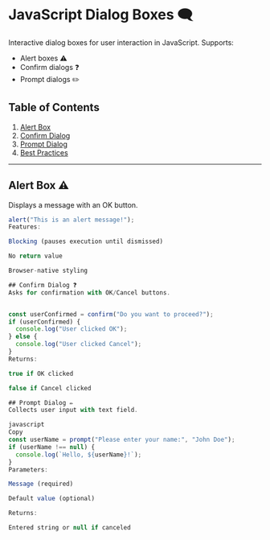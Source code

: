# JavaScript Dialog Boxes 🗨️

Interactive dialog boxes for user interaction in JavaScript. Supports:
- Alert boxes ⚠️
- Confirm dialogs ❓  
- Prompt dialogs ✏️

## Table of Contents
1. [Alert Box](#alert-box-)
2. [Confirm Dialog](#confirm-dialog-)
3. [Prompt Dialog](#prompt-dialog-)
4. [Best Practices](#best-practices-)

---

## Alert Box ⚠️
Displays a message with an OK button.

```javascript
alert("This is an alert message!");
Features:

Blocking (pauses execution until dismissed)

No return value

Browser-native styling

## Confirm Dialog ❓
Asks for confirmation with OK/Cancel buttons.


const userConfirmed = confirm("Do you want to proceed?");
if (userConfirmed) {
  console.log("User clicked OK");
} else {
  console.log("User clicked Cancel");
}
Returns:

true if OK clicked

false if Cancel clicked

## Prompt Dialog ✏️
Collects user input with text field.

javascript
Copy
const userName = prompt("Please enter your name:", "John Doe");
if (userName !== null) {
  console.log(`Hello, ${userName}!`);
}
Parameters:

Message (required)

Default value (optional)

Returns:

Entered string or null if canceled

